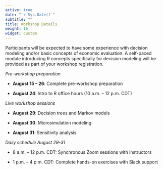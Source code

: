 ```yaml
---
active: true
date: "`r Sys.Date()`"
subtitle: ""
title: Workshop Details
weight: 16
widget: custom
---
```


Participants will be expected to have some experience with decision modeling and/or basic concepts of economic evaluation. A self-paced module introducing R concepts specifically for decision modeling will be provided as part of your workshop registration.

*Pre-workshop preparation*

- **August 15 – 26**: Complete pre-workshop preparation

- **August 24**: Intro to R office hours (10 a.m. – 12 p.m. CDT)

*Live workshop sessions*

- **August 29**: Decision trees and Markov models

- **August 30**: Microsimulation modeling

- **August 31**: Sensitivity analysis

*Daily schedule August 29-31*

- 8 a.m. – 12 p.m. CDT: Synchronous Zoom sessions with instructors

- 1 p.m. – 4 p.m. CDT: Complete hands-on exercises with Slack support
